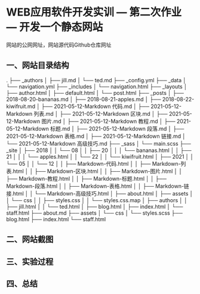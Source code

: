 # WEB应用软件开发实训 — 第二次作业 — 开发一个静态网站

网站的公网网址，网站源代码Github仓库网址

## 一、网站目录结构

.
├── _authors
│   ├── jill.md
│   └── ted.md
├── _config.yml
├── _data
│   └── navigation.yml
├── _includes
│   └── navigation.html
├── _layouts
│   ├── author.html
│   ├── default.html
│   └── post.html
├── _posts
│   ├── 2018-08-20-bananas.md
│   ├── 2018-08-21-apples.md
│   ├── 2018-08-22-kiwifruit.md
│   ├── 2021-05-12-Markdown 代码.md
│   ├── 2021-05-12-Markdown 列表.md
│   ├── 2021-05-12-Markdown 区块.md
│   ├── 2021-05-12-Markdown 图片.md
│   ├── 2021-05-12-Markdown 教程.md
│   ├── 2021-05-12-Markdown 标题.md
│   ├── 2021-05-12-Markdown 段落.md
│   ├── 2021-05-12-Markdown 表格.md
│   ├── 2021-05-12-Markdown 链接.md
│   └── 2021-05-12-Markdown 高级技巧.md
├── _sass
│   └── main.scss
├── _site
│   ├── 2018
│   │   └── 08
│   │       ├── 20
│   │       │   └── bananas.html
│   │       ├── 21
│   │       │   └── apples.html
│   │       └── 22
│   │           └── kiwifruit.html
│   ├── 2021
│   │   └── 05
│   │       └── 12
│   │           ├── Markdown-代码.html
│   │           ├── Markdown-列表.html
│   │           ├── Markdown-区块.html
│   │           ├── Markdown-图片.html
│   │           ├── Markdown-教程.html
│   │           ├── Markdown-标题.html
│   │           ├── Markdown-段落.html
│   │           ├── Markdown-表格.html
│   │           ├── Markdown-链接.html
│   │           └── Markdown-高级技巧.html
│   ├── about.html
│   ├── assets
│   │   └── css
│   │       ├── styles.css
│   │       └── styles.css.map
│   ├── authors
│   │   ├── jill.html
│   │   └── ted.html
│   ├── blog.html
│   ├── index.html
│   └── staff.html
├── about.md
├── assets
│   └── css
│       └── styles.scss
├── blog.html
├── index.html
└── staff.html

## 二、网站截图

## 三、实验过程

## 四、总结
